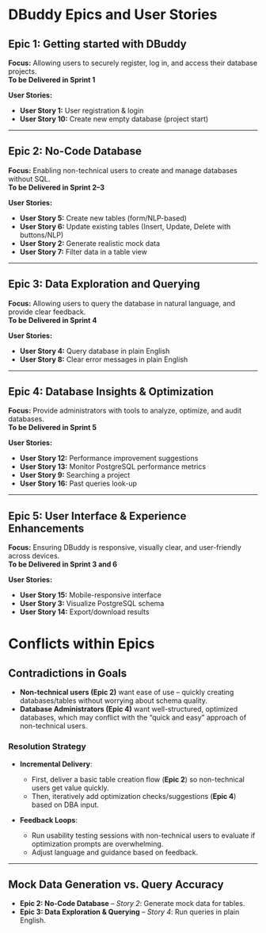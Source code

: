 # DBuddy Epics and User Stories

## Epic 1: Getting started with DBuddy
**Focus:** Allowing users to securely register, log in, and access their database projects.  
**To be Delivered in Sprint 1**

**User Stories:**
- **User Story 1:** User registration & login
- **User Story 10:** Create new empty database (project start)

---

## Epic 2: No-Code Database
**Focus:** Enabling non-technical users to create and manage databases without SQL.  
**To be Delivered in Sprint 2–3**

**User Stories:**
- **User Story 5:** Create new tables (form/NLP-based)
- **User Story 6:** Update existing tables (Insert, Update, Delete with buttons/NLP)
- **User Story 2:** Generate realistic mock data
- **User Story 7:** Filter data in a table view

---

## Epic 3: Data Exploration and Querying
**Focus:** Allowing users to query the database in natural language, and provide clear feedback.  
**To be Delivered in Sprint 4**

**User Stories:**
- **User Story 4:** Query database in plain English
- **User Story 8:** Clear error messages in plain English

---

## Epic 4: Database Insights & Optimization
**Focus:** Provide administrators with tools to analyze, optimize, and audit databases.  
**To be Delivered in Sprint 5**

**User Stories:**
- **User Story 12:** Performance improvement suggestions
- **User Story 13:** Monitor PostgreSQL performance metrics
- **User Story 9:** Searching a project
- **User Story 16:** Past queries look-up

---

## Epic 5: User Interface & Experience Enhancements
**Focus:** Ensuring DBuddy is responsive, visually clear, and user-friendly across devices.  
**To be Delivered in Sprint 3 and 6**

**User Stories:**
- **User Story 15:** Mobile-responsive interface
- **User Story 3:** Visualize PostgreSQL schema
- **User Story 14:** Export/download results

# Conflicts within Epics

## Contradictions in Goals  
- **Non-technical users (Epic 2)** want ease of use – quickly creating databases/tables without worrying about schema quality.  
- **Database Administrators (Epic 4)** want well-structured, optimized databases, which may conflict with the “quick and easy” approach of non-technical users.  

### Resolution Strategy  
- **Incremental Delivery**:  
  - First, deliver a basic table creation flow (**Epic 2**) so non-technical users get value quickly.  
  - Then, iteratively add optimization checks/suggestions (**Epic 4**) based on DBA input.  

- **Feedback Loops**:  
  - Run usability testing sessions with non-technical users to evaluate if optimization prompts are overwhelming.  
  - Adjust language and guidance based on feedback.  

---

## Mock Data Generation vs. Query Accuracy  
- **Epic 2: No-Code Database** – *Story 2*: Generate mock data for tables.  
- **Epic 3: Data Exploration & Querying** – *Story 4*: Run queries in plain English.  
